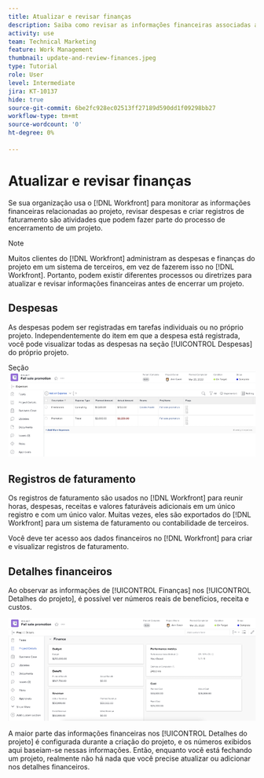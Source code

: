```yaml
---
title: Atualizar e revisar finanças
description: Saiba como revisar as informações financeiras associadas a um projeto no  [!DNL  Workfront].
activity: use
team: Technical Marketing
feature: Work Management
thumbnail: update-and-review-finances.jpeg
type: Tutorial
role: User
level: Intermediate
jira: KT-10137
hide: true
source-git-commit: 6be2fc928ec02513ff27189d590dd1f09298bb27
workflow-type: tm+mt
source-wordcount: '0'
ht-degree: 0%

---
```


# Atualizar e revisar finanças

Se sua organização usa o [!DNL Workfront] para monitorar as informações financeiras relacionadas ao projeto, revisar despesas e criar registros de faturamento são atividades que podem fazer parte do processo de encerramento de um projeto.

>[!NOTE]
>
>Muitos clientes do [!DNL Workfront] administram as despesas e finanças do projeto em um sistema de terceiros, em vez de fazerem isso no [!DNL Workfront]. Portanto, podem existir diferentes processos ou diretrizes para atualizar e revisar informações financeiras antes de encerrar um projeto.


## Despesas

As despesas podem ser registradas em tarefas individuais ou no próprio projeto. Independentemente do item em que a despesa está registrada, você pode visualizar todas as despesas na seção [!UICONTROL Despesas] do próprio projeto.

Seção ![[!UICONTROL Despesas] de um projeto](assets/expense-section.png)

## Registros de faturamento

Os registros de faturamento são usados no [!DNL Workfront] para reunir horas, despesas, receitas e valores faturáveis adicionais em um único registro e com um único valor. Muitas vezes, eles são exportados do [!DNL Workfront] para um sistema de faturamento ou contabilidade de terceiros.

Você deve ter acesso aos dados financeiros no [!DNL Workfront] para criar e visualizar registros de faturamento.

## Detalhes financeiros

Ao observar as informações de [!UICONTROL Finanças] nos [!UICONTROL Detalhes do projeto], é possível ver números reais de benefícios, receita e custos.

![Seção de finanças da janela [!UICONTROL Detalhes do projeto]](assets/finance-section-project-details.png)

A maior parte das informações financeiras nos [!UICONTROL Detalhes do projeto] é configurada durante a criação do projeto, e os números exibidos aqui baseiam-se nessas informações. Então, enquanto você está fechando um projeto, realmente não há nada que você precise atualizar ou adicionar nos detalhes financeiros.

<!---
learn more urls
Create billing records
Manage project expenses
Project finances
--->
